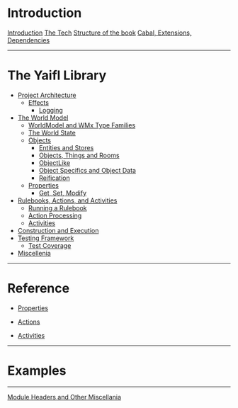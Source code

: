 # Introduction

[Introduction](./README.md)
[The Tech](foundations/tech.md)
[Structure of the book](foundations/structure.md)
[Cabal, Extensions, Dependencies](foundations/cabal.md)

---

# The Yaifl Library

- [Project Architecture](architecture.md)
  - [Effects](foundations/effects.md)
    - [Logging](foundations/logging.md)
- [The World Model](worldmodel.md)
  - [WorldModel and WMx Type Families](worldmodel/typefamilies.md)
  - [The World State](worldmodel/state.md)
  - [Objects](worldmodel/objects.md)
    - [Entities and Stores](worldmodel/objects/entities-stores.md)
    - [Objects, Things and Rooms](worldmodel/objects/things.md)
    - [ObjectLike](worldmodel/objects/objectlike.md)
    - [Object Specifics and Object Data](worldmodel/objects/specifics-data.md)
    - [Reification](worldmodel/objects/reification.md)
  - [Properties](properties.md)
    - [Get, Set, Modify](properties/getsetmodify.md)
- [Rulebooks, Actions, and Activities](rulebooks.md)
  - [Running a Rulebook](rulebooks/running.md)
  - [Action Processing](rulebooks/ap.md)
  - [Activities](rulebooks/activities.md)
- [Construction and Execution](construction.md)
- [Testing Framework](test-framework.md)
  - [Test Coverage](tests/coverage.md)
- [Miscellenia](other_miscellania.md)

---

# Reference

- [Properties]()

- [Actions]()
- [Activities]()

--- 

# Examples

---

[Module Headers and Other Miscellania](other_miscellania.md)

